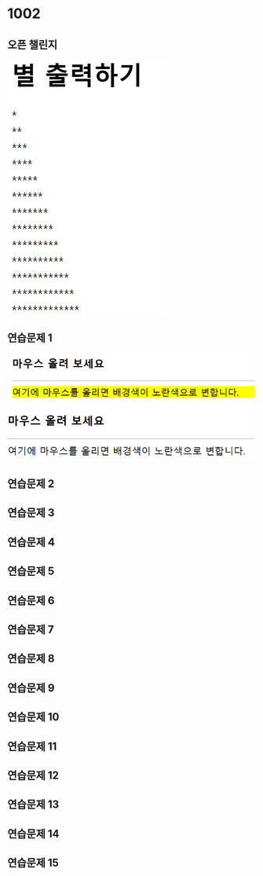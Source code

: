 # 1002
## 오픈 챌린지
![Alt text](image.png)

## 연습문제 1
![Alt text](image-1.png)
![Alt text](image-2.png)


## 연습문제 2


## 연습문제 3


## 연습문제 4


## 연습문제 5


## 연습문제 6


## 연습문제 7


## 연습문제 8


## 연습문제 9


## 연습문제 10


## 연습문제 11


## 연습문제 12


## 연습문제 13


## 연습문제 14


## 연습문제 15